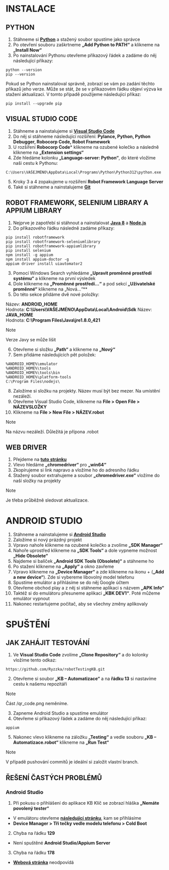 # INSTALACE

## PYTHON
1)	Stáhneme si **[Python](https://www.python.org/downloads/)** a stažený soubor spustíme jako správce
2)	Po otevření souboru zaškrtneme **„Add Python to PATH“** a klikneme na **„Install Now“**
3)	Po nainstalování Pythonu otevřeme příkazový řádek a zadáme do něj následující příkazy:
```
python --version
pip --version
```
Pokud se Python nainstaloval správně, zobrazí se vám po zadání těchto příkazů jeho verze. Může se stát, že se v příkazovém řádku objeví výzva ke stažení aktualizaci. V tomto případě použijeme následující příkaz:
```
pip install --upgrade pip
```

## VISUAL STUDIO CODE
1)	Stáhneme a nainstalujeme si **[Visual Studio Code](https://code.visualstudio.com/)**
2)	Do něj si stáhneme následující rozšíření: **Pylance, Python, Python Debugger, Robocorp Code, Robot Framework**
3)	U rozšíření **Robocorp Code*** klikneme na ozubené kolečko a následně klikneme na **„Extension settings“**
4)	Zde hledáme kolonku **„Language-server: Python“**, do které vložíme naši cestu k Pythonu:
```
C:\Users\VAŠEJMÉNO\AppData\Local\Programs\Python\Python312\python.exe
```
5) 	Kroky 3 a 4 zopakujeme u rozšíření **Robot Framework Language Server**
6)	Také si stáhneme a nainstalujeme **[Git](https://git-scm.com/downloads)**

## ROBOT FRAMEWORK, SELENIUM LIBRARY A APPIUM LIBRARY
1)	Nejprve je zapotřebí si stáhnout a nainstalovat **[Java 8](https://www.java.com/en/download/)** a **[Node.js](https://nodejs.org/en)**
2)	Do příkazového řádku následně zadáme příkazy:
```
pip install robotframework
pip install robotframework-seleniumlibrary
pip install robotframework-appiumlibrary
pip install selenium
npm install -g appium
npm install appium-doctor -g
appium driver install uiautomator2
```
3)	Pomocí Windows Search vyhledáme **„Upravit proměnné prostředí systému“** a klikneme na první výsledek
4)	Dole klikneme na **„Proměnné prostředí…“** a pod sekcí **„Uživatelské proměnné“** klikneme na „Nová…“**
5)	Do této sekce přidáme dvě nové položky:

Název: **ANDROID_HOME** <br/>
Hodnota: **C:\Users\VAŠEJMÉNO\AppData\Local\Android\Sdk**
Název: **JAVA_HOME** <br/>
Hodnota: **C:\Program Files\Java\jre1.8.0_421** <br/>
> [!NOTE]
> Verze Javy se může lišit

6)	Otevřeme si složku **„Path“** a klikneme na **„Nový“**
7)	Sem přidáme následujících pět položek:
```
%ANDROID_HOME%\emulator
%ANDROID_HOME%\tools
%ANDROID_HOME%\tools\bin
%ANDROID_HOME%\platform-tools
C:\Program Files\nodejs\
```
8)	Založíme si složku na projekty. Název musí být bez mezer. Na umístění nezáleží.
9)	Otevřeme Visual Studio Code, klikneme na **File > Open File > NÁZEVSLOŽKY**
10)	Klikneme na **File > New File > NÁZEV.robot**
> [!NOTE]
> Na názvu nezáleží. Důležitá je přípona .robot

## WEB DRIVER
1)	Přejdeme na **[tuto stránku](https://googlechromelabs.github.io/chrome-for-testing/#stable)**
2)	Vlevo hledáme **„chromedriver“** pro **„win64“**
3)	Zkopírujeme si link napravo a vložíme ho do adresního řádku
4)	Stažený soubor extrahujeme a soubor **„chromedriver.exe“** vložíme do naší složky na projekty
> [!NOTE]
> Je třeba průběžně sledovat aktualizace.

# ANDROID STUDIO
1)	Stáhneme a nainstalujeme si **[Android Studio](https://developer.android.com/studio)**
2)	Založíme si nový prázdný projekt
3)	Vpravo nahoře klikneme na ozubené kolečko a zvolíme **„SDK Manager“**
4)	Nahoře uprostřed klikneme na **„SDK Tools“** a dole vypneme možnost **„Hide Obsolete“**
5)	Najdeme si balíček **„Android SDK Tools (Obsolete)“** a stáhneme ho
6)	Po stažení klikneme na **„Apply“** a okno zavřeme
7)	Vpravo klikneme na **„Device Manager“** a zde klikneme na ikonu + (**„Add a new device“**). Zde si vybereme libovolný model telefonu	
8)	Spustíme emulátor a přihlásíme se do něj Google účtem
9)	Otevřeme obchod play a z něj si stáhneme aplikaci s názvem **„APK Info“**
10)	Taktéž si do emulátoru přesuneme aplikaci **„KBK DEV1“**. Poté můžeme emulátor vypnout
11)	Nakonec restartujeme počítač, aby se všechny změny aplikovaly

# SPUŠTĚNÍ

## JAK ZAHÁJIT TESTOVÁNÍ 
1)	Ve **Visual Studio Code** zvolíme **„Clone Repository“** a do kolonky vložíme tento odkaz:
```
https://github.com/Ryzzka/robotTestingKB.git
```
2)	Otevřeme si soubor **„KB – Automatizace“** a na **řádku 13** si nastavíme cestu k našemu repozitáři
> [!NOTE]
> Část /qr_code.png neměníme.
3)	Zapneme Android Studio a spustíme emulátor
4)	Otevřeme si příkazový řádek a zadáme do něj následující příkaz:
```
appium
```
5)	Nakonec vlevo klikneme na záložku **„Testing“** a vedle souboru **„KB – Automatizace.robot“** klikneme na **„Run Test“**
> [!NOTE]
> V případě pushování commitů je ideální si založit vlastní branch.

## ŘEŠENÍ ČASTÝCH PROBLÉMŮ
### Android Studio
1)	Při pokusu o přihlášení do aplikace KB Klíč se zobrazí hláška **„Nemáte povolený tester“**
-	V emulátoru otevřeme **[následující stránku](https://www.mobilnibanka.cz/tester/)**, kam se přihlásíme
-	**Device Manager > Tři tečky vedle modelu telefonu > Cold Boot**
2)	Chyba na řádku **129**
-	Není spuštěné **Android Studio/Appium Server**
3)	Chyba na řádku **178**
-	**[Webová stránka](https://dev1-caas.kb.cz/otptestaccess)** neodpovídá